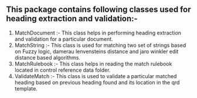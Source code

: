 ## This package contains following classes used for heading extraction and validation:- 
1. MatchDocument :- This class helps in performing heading extraction and validation for a particular document.
2. MatchString :- This class is used for matching two set of strings based on Fuzzy logic, damerau lenvensteins distance and jaro winkler edit distance based algorithms.
3. MatchRulebook :- This class helps in reading the match rulebook located in control reference data folder.
4. ValidateMatch :- This class is used to validate a particular matched heading based on previous heading found and its location in the qrd template.
